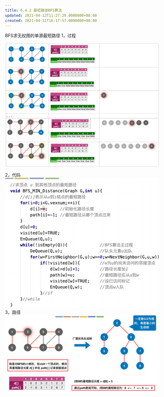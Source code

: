```yaml
---
title: 6.4.2 最短路径BFS算法
updated: 2021-04-12T11:27:29.0000000+08:00
created: 2021-04-11T16:17:57.0000000+08:00
---
```


BFS求⽆权图的单源最短路径
1，过程

![image-20240129115455685](assets\image-20240129115455685.png)

2，代码
![image19](../../assets/4850004c7fcd44afa954bfe1191c1e9b.png)
3，路径
![image20](../../assets/05a8049dac0f41b3bf018841cf24adf7.png)

